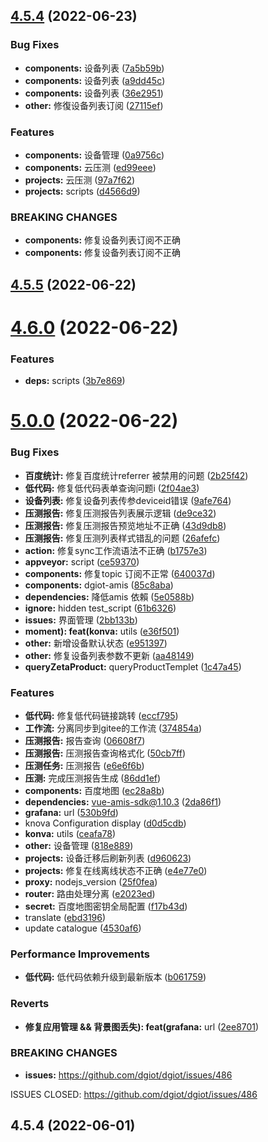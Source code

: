 ## [4.5.4](https://github.com/dgiot/dgiot-dashboard/compare/v4.5.5...v4.5.4) (2022-06-23)


### Bug Fixes

* **components:** 设备列表 ([7a5b59b](https://github.com/dgiot/dgiot-dashboard/commit/7a5b59b9bbbd9163e5df359224f5b6b433b2432e))
* **components:** 设备列表 ([a9dd45c](https://github.com/dgiot/dgiot-dashboard/commit/a9dd45ca5044fa0532807a114feab6d8125d625b))
* **components:** 设备列表 ([36e2951](https://github.com/dgiot/dgiot-dashboard/commit/36e29513ec2e8a88ccb586e1779800f81aa4b771))
* **other:** 修復设备列表订阅 ([27115ef](https://github.com/dgiot/dgiot-dashboard/commit/27115ef44de12c4986a98002173d385eb5593b54))


### Features

* **components:** 设备管理 ([0a9756c](https://github.com/dgiot/dgiot-dashboard/commit/0a9756cadaa45a0796f345fa064c1f1f239af7ee))
* **components:** 云压测 ([ed99eee](https://github.com/dgiot/dgiot-dashboard/commit/ed99eee177a5947609cfa35998bdd1f8b3d3a9ab))
* **projects:** 云压测 ([97a7f62](https://github.com/dgiot/dgiot-dashboard/commit/97a7f62e0b32949dc2bc4d1297a30befa76fe583))
* **projects:** scripts ([d4566d9](https://github.com/dgiot/dgiot-dashboard/commit/d4566d90c7ca08ef84107f2a7ff3b8b8cf0da6e8))


### BREAKING CHANGES

* **components:** 修复设备列表订阅不正确
* **components:** 修复设备列表订阅不正确



## [4.5.5](https://github.com/dgiot/dgiot-dashboard/compare/v4.6.0...v4.5.5) (2022-06-22)



# [4.6.0](https://github.com/dgiot/dgiot-dashboard/compare/v5.0.0...v4.6.0) (2022-06-22)


### Features

* **deps:** scripts ([3b7e869](https://github.com/dgiot/dgiot-dashboard/commit/3b7e869f3310e90f04bf9892c0ae9d00f10cbd7c))



# [5.0.0](https://github.com/dgiot/dgiot-dashboard/compare/v4.5.4...v5.0.0) (2022-06-22)


### Bug Fixes

* **百度统计:** 修复百度统计referrer 被禁用的问题 ([2b25f42](https://github.com/dgiot/dgiot-dashboard/commit/2b25f422163eeff91e00812aad962d3e7bf5f94e))
* **低代码:** 修复低代码表单查询问题i ([2f04ae3](https://github.com/dgiot/dgiot-dashboard/commit/2f04ae38f16c4f9438dfa6b866a1f3ce460a3924))
* **设备列表:** 修复设备列表传参deviceid错误 ([9afe764](https://github.com/dgiot/dgiot-dashboard/commit/9afe764053ec46fe2ad62539705a61f8f0639fbe))
* **压测报告:** 修复压测报告列表展示逻辑 ([de9ce32](https://github.com/dgiot/dgiot-dashboard/commit/de9ce3281110ee819afca14730c5d92e35e9a620))
* **压测报告:** 修复压测报告预览地址不正确 ([43d9db8](https://github.com/dgiot/dgiot-dashboard/commit/43d9db89bb6a2f1e741eb2f3ebc19eb26737153f))
* **压测报告:** 修复压测列表样式错乱的问题 ([26afefc](https://github.com/dgiot/dgiot-dashboard/commit/26afefcf2723e74d56443ba8df99d35edceb6543))
* **action:** 修复sync工作流语法不正确 ([b1757e3](https://github.com/dgiot/dgiot-dashboard/commit/b1757e3baad7a4e15f08b3e77adbce7259d43491))
* **appveyor:** script ([ce59370](https://github.com/dgiot/dgiot-dashboard/commit/ce593705fafa3c5b16062d27f43d66034139d561))
* **components:** 修复topic 订阅不正常 ([640037d](https://github.com/dgiot/dgiot-dashboard/commit/640037d89dbf6b36fb4f5a6da4f7d17f930ce09d))
* **components:** dgiot-amis ([85c8aba](https://github.com/dgiot/dgiot-dashboard/commit/85c8abae0b14d4ca8aa4e3f7542f1d6ca67d8883))
* **dependencies:** 降低amis 依賴 ([5e0588b](https://github.com/dgiot/dgiot-dashboard/commit/5e0588b901b1143ffd117d197ebce1cc72fa6b48))
* **ignore:** hidden test_script ([61b6326](https://github.com/dgiot/dgiot-dashboard/commit/61b632636fc8409b1e99f4235a9a865d22d72af4))
* **issues:** 界面管理 ([2bb133b](https://github.com/dgiot/dgiot-dashboard/commit/2bb133bb4dcda1b3a000030416b56ae252739e3a))
* **moment): feat(konva:** utils ([e36f501](https://github.com/dgiot/dgiot-dashboard/commit/e36f501e300baede4ce99de3e2ab4d07da7dc6e0))
* **other:** 新增设备默认状态 ([e951397](https://github.com/dgiot/dgiot-dashboard/commit/e95139739d5e75a042f3181a03f02ad182dd57ce))
* **other:** 修复设备列表参数不更新 ([aa48149](https://github.com/dgiot/dgiot-dashboard/commit/aa48149e3c4d6790121622356536cde5d0ec96ad))
* **queryZetaProduct:** queryProductTemplet ([1c47a45](https://github.com/dgiot/dgiot-dashboard/commit/1c47a4511451818ecd1f8fdcf2b4cebd0e6b4761))


### Features

* **低代码:** 修复低代码链接跳转 ([eccf795](https://github.com/dgiot/dgiot-dashboard/commit/eccf795ae593b5f8ba984bf70abcdd8dd1415039))
* **工作流:** 分离同步到gitee的工作流 ([374854a](https://github.com/dgiot/dgiot-dashboard/commit/374854a3c1f9a2b23b931861da14f6c458bea845))
* **压测报告:** 报告查询 ([06608f7](https://github.com/dgiot/dgiot-dashboard/commit/06608f7df8edeef0dd0bb4005130dc88db9ced31))
* **压测报告:** 压测报告查询格式化 ([50cb7ff](https://github.com/dgiot/dgiot-dashboard/commit/50cb7ff858330f4ce24c9b45569190df37f4c9fd))
* **压测任务:** 压测报告 ([e6e6f6b](https://github.com/dgiot/dgiot-dashboard/commit/e6e6f6b4fec9ffe91a2d691e4573dae05bbdb99d))
* **压测:** 完成压测报告生成 ([86dd1ef](https://github.com/dgiot/dgiot-dashboard/commit/86dd1ef83c73ef257251494e16ea99900526539a))
* **components:** 百度地图 ([ec28a8b](https://github.com/dgiot/dgiot-dashboard/commit/ec28a8b199531ee2108e1b44c3b129c052f3cc94))
* **dependencies:** vue-amis-sdk@1.10.3 ([2da86f1](https://github.com/dgiot/dgiot-dashboard/commit/2da86f1dc1ebb30673b6aeb6ad911adb9c8d47c0))
* **grafana:** url ([530b9fd](https://github.com/dgiot/dgiot-dashboard/commit/530b9fd1b095e86614234ee1f585ef0c6fb07eec))
* knova Configuration display ([d0d5cdb](https://github.com/dgiot/dgiot-dashboard/commit/d0d5cdba26aa779120718d7722c3fc48a88ebb07))
* **konva:** utils ([ceafa78](https://github.com/dgiot/dgiot-dashboard/commit/ceafa787b91cbca42a7efd52ce92a3b5e673b94b))
* **other:** 设备管理 ([818e889](https://github.com/dgiot/dgiot-dashboard/commit/818e889e9b42246e0d8d97e6891e40db801e58a5))
* **projects:** 设备迁移后刷新列表 ([d960623](https://github.com/dgiot/dgiot-dashboard/commit/d960623937c5c8f7f03b8cc8c969147a4b91b98e))
* **projects:** 修复在线离线状态不正确 ([e4e77e0](https://github.com/dgiot/dgiot-dashboard/commit/e4e77e0e2555ceb72637049d399756a5d1856036))
* **proxy:** nodejs_version ([25f0fea](https://github.com/dgiot/dgiot-dashboard/commit/25f0feaf77ee4662b206f9b01894839b74c04fca))
* **router:** 路由处理分离 ([e2023ed](https://github.com/dgiot/dgiot-dashboard/commit/e2023ed42854c38af414288faf4260a064ed2d7e))
* **secret:** 百度地图密钥全局配置 ([f17b43d](https://github.com/dgiot/dgiot-dashboard/commit/f17b43dd1f27f1cd5d2d61fc347a4dd706f2d630))
* translate ([ebd3196](https://github.com/dgiot/dgiot-dashboard/commit/ebd3196a719d75bb8978143935d87529262c6980))
* update catalogue ([4530af6](https://github.com/dgiot/dgiot-dashboard/commit/4530af6825129925923dfd6e2000701b9cb5a63a))


### Performance Improvements

* **低代码:** 低代码依赖升级到最新版本 ([b061759](https://github.com/dgiot/dgiot-dashboard/commit/b061759c80a71911423b742b9f0b3873a9917a1a))


### Reverts

* **修复应用管理 && 背景图丢失): feat(grafana:** url ([2ee8701](https://github.com/dgiot/dgiot-dashboard/commit/2ee87010a2ef7e6afdc580ad2a155f975447f885))


### BREAKING CHANGES

* **issues:** https://github.com/dgiot/dgiot/issues/486

ISSUES CLOSED: https://github.com/dgiot/dgiot/issues/486



## 4.5.4 (2022-06-01)



